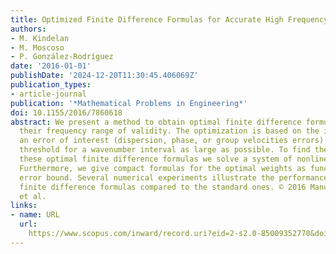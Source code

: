 ```yaml
---
title: Optimized Finite Difference Formulas for Accurate High Frequency Components
authors:
- M. Kindelan
- M. Moscoso
- P. González-Rodríguez
date: '2016-01-01'
publishDate: '2024-12-20T11:30:45.406069Z'
publication_types:
- article-journal
publication: '*Mathematical Problems in Engineering*'
doi: 10.1155/2016/7860618
abstract: We present a method to obtain optimal finite difference formulas which maximize
  their frequency range of validity. The optimization is based on the idea of keeping
  an error of interest (dispersion, phase, or group velocities errors) below a given
  threshold for a wavenumber interval as large as possible. To find the weights of
  these optimal finite difference formulas we solve a system of nonlinear equations.
  Furthermore, we give compact formulas for the optimal weights as function of the
  error bound. Several numerical experiments illustrate the performance of the obtained
  finite difference formulas compared to the standard ones. © 2016 Manuel Kindelan
  et al.
links:
- name: URL
  url: 
    https://www.scopus.com/inward/record.uri?eid=2-s2.0-85009352770&doi=10.1155%2f2016%2f7860618&partnerID=40&md5=94e23a664c6ddfbe825eae8c062c5394
---
```

